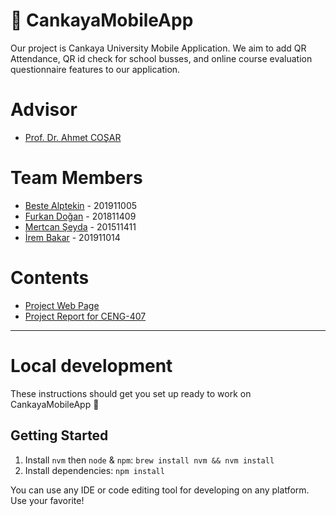 <h1>📱 CankayaMobileApp</h1>
Our project is Cankaya University Mobile Application. We aim to add QR Attendance, QR id check for school busses, and online course evaluation questionnaire features to our application.

# Advisor
* [Prof. Dr. Ahmet COŞAR](http://www.cankaya.edu.tr/akademik_birimler/cv/Prof.Dr.AhmetCO%C5%9EAR.html)
# Team Members
* [Beste Alptekin](https://github.com/bestealptekin) - 201911005
* [Furkan Doğan](https://github.com/furkan-dogan) - 201811409
* [Mertcan Şeyda](https://github.com/MertcanSeyda) - 201511411
* [İrem Bakar](https://github.com/irembakar) - 201911014
# Contents
* [Project Web Page](https://github.com/CankayaUniversity/ceng-407-408-2022-2023-Cankaya-Mobile-App/wiki/Website)
* [Project Report for CENG-407](https://github.com/CankayaUniversity/ceng-407-408-2022-2023-Cankaya-Mobile-App/blob/main/407_Report_CankayaMobileApp.pdf)

----

# Local development
These instructions should get you set up ready to work on CankayaMobileApp 🙌

## Getting Started
1. Install `nvm` then `node` & `npm`: `brew install nvm && nvm install`
2. Install dependencies: `npm install`

You can use any IDE or code editing tool for developing on any platform. Use your favorite!
